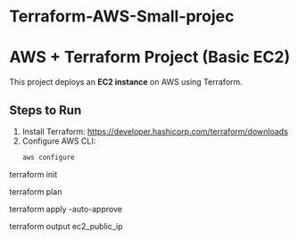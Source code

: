 # Terraform-AWS-Small-projec

# AWS + Terraform Project (Basic EC2)

This project deploys an **EC2 instance** on AWS using Terraform.

## Steps to Run

1. Install Terraform: https://developer.hashicorp.com/terraform/downloads
2. Configure AWS CLI:
   ```bash
   aws configure

terraform init

terraform plan

terraform apply -auto-approve

terraform output ec2_public_ip

